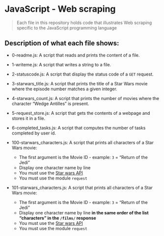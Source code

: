 # JavaScript - Web scraping
> Each file in this repository holds code that illustrates Web scraping
> specific to the JavaScript programming language

## Description of what each file shows:
* 0-readme.js: A script that reads and prints the content of a file.

* 1-writeme.js: A script that writes a string to a file.

* 2-statuscode.js: A script that display the status code of a `GET` request.

* 3-starwars_title.js: A script that prints the title of a Star Wars movie where the episode number matches a given integer.

* 4-starwars_count.js: A script that prints the number of movies where the character “Wedge Antilles” is present.

* 5-request_store.js: A script that gets the contents of a webpage and stores it in a file.

* 6-completed_tasks.js: A script that computes the number of tasks completed by user id.

* 100-starwars_characters.js: A script that prints all characters of a Star Wars movie:
	- The first argument is the Movie ID - example: `3` = “Return of the Jedi”
	- Display one character name by line
	- You must use the [Star wars API](https://swapi-api.hbtn.io/)
	- You must use the module `request`

* 101-starwars_characters.js: A script that prints all characters of a Star Wars movie:
	- The first argument is the Movie ID - example: `3` = “Return of the Jedi”
	- Display one character name by line **in the same order of the list “characters” in the `/films/` response**
	- You must use the [Star wars API](https://swapi-api.hbtn.io/)
	- You must use the module `request`
